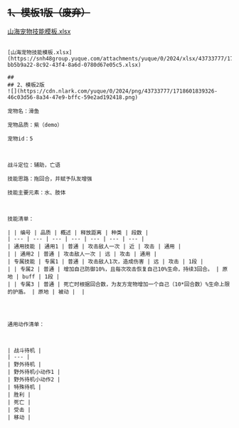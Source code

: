 

## ~~1、模板1版（废弃）~~
[山海宠物技能模板.xlsx](https://snh48group.yuque.com/attachments/yuque/0/2024/xlsx/43733777/1718162621361-e7846d05-46cc-4706-a1b1-4b2c9741f0c7.xlsx)

~~~~

[山海宠物技能模板.xlsx](https://snh48group.yuque.com/attachments/yuque/0/2024/xlsx/43733777/1718162646172-bb5b9a22-8c92-43f4-8a6d-0780d67e05c5.xlsx)

## 
## 2、模板2版
![](https://cdn.nlark.com/yuque/0/2024/png/43733777/1718601839326-46c03d56-8a34-47e9-bffc-59e2ad192418.png)

宠物名：滑鱼

宠物品质：紫（demo）

宠物id：5



战斗定位：辅助，亡语

技能思路：拖回合，并赋予队友增强

技能主要元素：水、肢体



技能清单：

| | 编号 | 品质 | 概述 | 释放距离 | 种类 | 段数 |
| --- | --- | --- | --- | --- | --- | --- |
| 通用技能 | 通用1 | 普通 | 攻击敌人一次 | 近 | 攻击 | 通用 |
| | 通用2 | 普通 | 攻击敌人一次 | 远 | 攻击 | 通用 |
| 专属技能 | 专属1 | 普通 | 攻击敌人1次，造成伤害 | 远 | 攻击 | 1段 |
| | 专属2 | 普通 | 增加自己防御10%，且每次攻击恢复自己10%生命，持续3回合。 | 原地 | buff | 1段 |
| | 专属3 | 普通 | 死亡时根据回合数，为友方宠物增加一个自己（10*回合数）%生命上限的护盾。 | 原地 | 被动 |  |




通用动作清单：



| 战斗待机 |
| --- |
| 野外待机 |
| 野外待机小动作1 |
| 野外待机小动作2 |
| 特殊待机 |
| 胜利 |
| 死亡 |
| 受击 |
| 移动 |




